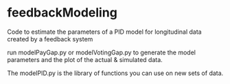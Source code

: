 # feedbackModeling
Code to estimate the parameters of a PID model for longitudinal data created by a feedback system

run modelPayGap.py or modelVotingGap.py to generate the model parameters and the plot of the actual & simulated data.

The modelPID.py is the library of functions you can use on new sets of data.
